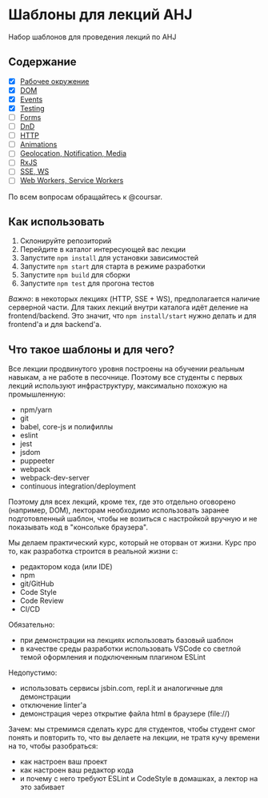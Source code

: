 # Шаблоны для лекций AHJ

Набор шаблонов для проведения лекций по AHJ

## Содержание

* [x] [Рабочее окружение](/workspace)
* [x] [DOM](/dom)
* [x] [Events](/events)
* [x] [Testing](/testing)
* [ ] [Forms](/forms)
* [ ] [DnD](/dnd)
* [ ] [HTTP](/http)
* [ ] [Animations](/anim)
* [ ] [Geolocation, Notification, Media](/geo)
* [ ] [RxJS](/rxjs)
* [ ] [SSE, WS](/sse-ws)
* [ ] [Web Workers, Service Workers](/workers)

По всем вопросам обращайтесь к @coursar.

## Как использовать

1. Склонируйте репозиторий
1. Перейдите в каталог интересующей вас лекции
1. Запустите `npm install` для установки зависимостей
1. Запустите `npm start` для старта в режиме разработки
1. Запустите `npm build` для сборки
1. Запустите `npm test` для прогона тестов

*Важно*: в некоторых лекциях (HTTP, SSE + WS), предполагается наличие серверной части. Для таких лекций внутри каталога идёт деление на frontend/backend. Это значит, что `npm install/start` нужно делать и для frontend'а и для backend'а.


## Что такое шаблоны и для чего?

Все лекции продвинутого уровня построены на обучении реальным навыкам, а не работе в песочнице. Поэтому все студенты с первых лекций используют инфраструктуру, максимально похожую на промышленную:
* npm/yarn
* git
* babel, core-js и полифиллы
* eslint
* jest
* jsdom
* puppeeter
* webpack
* webpack-dev-server
* continuous integration/deployment

Поэтому для всех лекций, кроме тех, где это отдельно оговорено (например, DOM), лекторам необходимо использовать заранее подготовленный шаблон, чтобы не возиться с настройкой вручную и не показывать код в "консольке браузера".

Мы делаем практический курс, который не оторван от жизни. Курс про то, как разработка строится в реальной жизни с:
* редактором кода (или IDE)
* npm
* git/GitHub
* Code Style
* Code Review
* CI/CD

Обязательно:
* при демонстрации на лекциях использовать базовый шаблон
* в качестве среды разработки использовать VSCode со светлой темой оформления и подключенным плагином ESLint

Недопустимо:
* использовать сервисы jsbin.com, repl.it и аналогичные для демонстрации
* отключение linter'а
* демонстрация через открытие файла html в браузере (file://)

Зачем: мы стремимся сделать курс для студентов, чтобы студент смог понять и повторить то, что вы делаете на лекции, не тратя кучу времени на то, чтобы разобраться:
* как настроен ваш проект
* как настроен ваш редактор кода
* и почему с него требуют ESLint и CodeStyle в домашках, а лектор на это забивает
